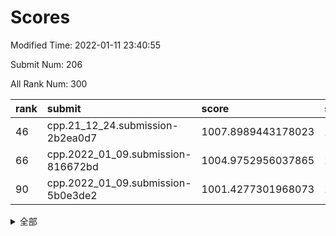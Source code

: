 # Scores

Modified Time: 2022-01-11 23:40:55

Submit Num: 206

All Rank Num: 300

| rank |               submit               |       score        |       sigma        | pk_num |
| :--- | :--------------------------------- | :----------------- | :----------------- | :----- |
| 46   | cpp.21_12_24.submission-2b2ea0d7   | 1007.8989443178023 | 2.9822810142098644 | 5      |
| 66   | cpp.2022_01_09.submission-816672bd | 1004.9752956037865 | 2.2936828406255176 | 6      |
| 90   | cpp.2022_01_09.submission-5b0e3de2 | 1001.4277301968073 | 2.1934374528119807 | 6      |


<details>
<summary>全部</summary>

| rank |                 submit                 |       score        |       sigma        | pk_num |
| :--- | :------------------------------------- | :----------------- | :----------------- | :----- |
| 1    | gobigger.level_3.submission_level_3_36 | 1016.4886983416683 | 3.8129866161515635 | 5      |
| 2    | gobigger.level_3.submission_level_3_25 | 1015.9823890983348 | 2.925411443065614  | 6      |
| 3    | gobigger.level_3.submission_level_3_1  | 1014.428981201375  | 2.82001062941983   | 6      |
| 4    | gobigger.level_3.submission_level_3_45 | 1013.6491090568833 | 3.119650805281122  | 5      |
| 5    | gobigger.level_3.submission_level_3_2  | 1013.4796939957386 | 2.6370136995144415 | 5      |
| 6    | gobigger.level_3.submission_level_3_20 | 1013.1689470176608 | 2.5599770003020987 | 6      |
| 7    | gobigger.level_3.submission_level_3_22 | 1013.1420000019317 | 2.339841698828681  | 7      |
| 8    | gobigger.level_3.submission_level_3_28 | 1012.7409478246003 | 3.025276947997922  | 6      |
| 9    | gobigger.level_3.submission_level_3_38 | 1012.4733728233936 | 2.6289287483926294 | 5      |
| 10   | gobigger.level_3.submission_level_3_21 | 1012.4286630025709 | 2.450164271821922  | 8      |
| 11   | gobigger.level_1.submission_level_1_35 | 1012.3733191967996 | 2.9084416599824694 | 5      |
| 12   | gobigger.level_3.submission_level_3_44 | 1012.3514354871645 | 2.809882929298881  | 6      |
| 13   | gobigger.level_3.submission_level_3_11 | 1012.1831988116318 | 2.557330469238973  | 6      |
| 14   | gobigger.level_3.submission_level_3_0  | 1012.0223217348794 | 2.5797936191512263 | 5      |
| 15   | gobigger.level_3.submission_level_3_14 | 1011.9607931664135 | 2.5319883461393937 | 8      |
| 16   | gobigger.level_3.submission_level_3_19 | 1011.6523966648939 | 2.9649273785583565 | 5      |
| 17   | gobigger.level_3.submission_level_3_47 | 1011.4396439929808 | 2.421483591294126  | 6      |
| 18   | gobigger.level_3.submission_level_3_15 | 1011.3317368083706 | 2.848712507895422  | 5      |
| 19   | gobigger.level_3.submission_level_3_29 | 1011.1740904577301 | 2.799400783425726  | 5      |
| 20   | gobigger.level_3.submission_level_3_42 | 1011.1280053342122 | 2.2623300564913578 | 6      |
| 21   | gobigger.level_3.submission_level_3_24 | 1011.0234957119923 | 2.7656148314081714 | 7      |
| 22   | gobigger.level_3.submission_level_3_27 | 1010.7470486014585 | 2.2385989771271735 | 8      |
| 23   | gobigger.level_3.submission_level_3_5  | 1010.7182368671869 | 2.327603914157442  | 7      |
| 24   | gobigger.level_3.submission_level_3_35 | 1010.7014912683879 | 2.77282375395215   | 5      |
| 25   | gobigger.level_3.submission_level_3_6  | 1010.6958117954346 | 2.2783547951155674 | 6      |
| 26   | gobigger.level_3.submission_level_3_7  | 1010.5502662372307 | 2.3244101326880724 | 7      |
| 27   | gobigger.level_3.submission_level_3_40 | 1010.5322625601518 | 2.1050823093790116 | 7      |
| 28   | gobigger.level_3.submission_level_3_30 | 1010.5240442811469 | 2.8631174614090793 | 5      |
| 29   | gobigger.level_3.submission_level_3_10 | 1010.523886618502  | 2.4872824860351384 | 5      |
| 30   | gobigger.level_3.submission_level_3_34 | 1010.5193842730353 | 3.2777351065310936 | 5      |
| 31   | gobigger.level_3.submission_level_3_12 | 1010.4671073075137 | 2.6667653870415244 | 5      |
| 32   | gobigger.level_3.submission_level_3_4  | 1010.2283674740404 | 2.3964338906011573 | 5      |
| 33   | gobigger.level_3.submission_level_3_18 | 1010.1226407567879 | 2.370580829380733  | 7      |
| 34   | gobigger.level_3.submission_level_3_3  | 1010.0873515951524 | 2.7640738493295336 | 6      |
| 35   | gobigger.level_3.submission_level_3_37 | 1010.071287956502  | 2.4527872855399195 | 6      |
| 36   | gobigger.level_3.submission_level_3_46 | 1009.7637335058785 | 2.3694961651404522 | 5      |
| 37   | gobigger.level_3.submission_level_3_17 | 1009.6922942150023 | 2.4768398237050167 | 6      |
| 38   | gobigger.level_3.submission_level_3_32 | 1009.3199393206967 | 2.358200338366302  | 5      |
| 39   | gobigger.level_3.submission_level_3_33 | 1009.2724917563908 | 2.2116787336373696 | 5      |
| 40   | gobigger.level_3.submission_level_3_8  | 1008.8287782940845 | 2.5771626125568945 | 6      |
| 41   | gobigger.level_3.submission_level_3_13 | 1008.6727770300611 | 2.3397650297407058 | 7      |
| 42   | gobigger.level_1.submission_level_1_36 | 1008.2949797001955 | 2.5347997642040156 | 5      |
| 43   | gobigger.level_1.submission_level_1_8  | 1008.1708626156721 | 2.3891809960875134 | 5      |
| 44   | gobigger.level_1.submission_level_1_5  | 1008.1680528001169 | 2.5245961840472804 | 6      |
| 45   | gobigger.level_3.submission_level_3_26 | 1007.9475723602808 | 2.502681550461137  | 6      |
| 46   | cpp.21_12_24.submission-2b2ea0d7       | 1007.8989443178023 | 2.9822810142098644 | 5      |
| 47   | gobigger.jsonzb.submission_level_4_0   | 1007.6317393147983 | 2.0176384473686007 | 7      |
| 48   | gobigger.level_3.submission_level_3_43 | 1007.520772798096  | 2.3539836777382965 | 5      |
| 49   | gobigger.level_1.submission_level_1_33 | 1007.3262858994863 | 2.4509063812877008 | 5      |
| 50   | gobigger.level_1.submission_level_1_27 | 1007.0801673635365 | 2.294972238397966  | 5      |
| 51   | gobigger.level_3.submission_level_3_41 | 1006.8776551972561 | 2.6131815831553036 | 5      |
| 52   | gobigger.level_1.submission_level_1_44 | 1006.7384533653218 | 2.404702857700982  | 6      |
| 53   | gobigger.level_1.submission_level_1_41 | 1006.7092028036566 | 2.3696632396127906 | 5      |
| 54   | gobigger.level_1.submission_level_1_18 | 1006.6116088355178 | 2.3577206428082382 | 6      |
| 55   | gobigger.level_1.submission_level_1_21 | 1006.4343448397557 | 2.4324817670649117 | 6      |
| 56   | gobigger.level_1.submission_level_1_17 | 1006.1511845701544 | 2.5938436504932367 | 5      |
| 57   | gobigger.level_1.submission_level_1_6  | 1006.0620989039618 | 2.382486122872244  | 6      |
| 58   | gobigger.level_1.submission_level_1_1  | 1005.9764270220335 | 3.242361286171015  | 5      |
| 59   | gobigger.level_3.submission_level_3_23 | 1005.8411423218004 | 2.499758698255483  | 6      |
| 60   | gobigger.level_3.submission_level_3_31 | 1005.7937682464028 | 2.8413763090829356 | 6      |
| 61   | gobigger.level_3.submission_level_3_39 | 1005.7580102096509 | 2.480814157702701  | 7      |
| 62   | gobigger.level_3.submission_level_3_48 | 1005.6172493348029 | 2.4955207451141592 | 6      |
| 63   | gobigger.level_1.submission_level_1_25 | 1005.4476687126773 | 2.35962520472979   | 6      |
| 64   | gobigger.level_3.submission_level_3_9  | 1005.2941709205884 | 2.7362163161761885 | 5      |
| 65   | gobigger.level_1.submission_level_1_2  | 1005.2313285392208 | 2.496750573452488  | 5      |
| 66   | cpp.2022_01_09.submission-816672bd     | 1004.9752956037865 | 2.2936828406255176 | 6      |
| 67   | gobigger.level_3.submission_level_3_16 | 1004.9477474586621 | 2.366278738491106  | 7      |
| 68   | gobigger.level_1.submission_level_1_3  | 1004.8978764205133 | 2.7565899675400516 | 5      |
| 69   | gobigger.level_1.submission_level_1_31 | 1004.8760262049315 | 2.2556021562812814 | 5      |
| 70   | gobigger.level_1.submission_level_1_29 | 1004.6414251787999 | 2.5165724614000267 | 5      |
| 71   | gobigger.level_3.submission_level_3_49 | 1004.5952418343657 | 2.169617692281174  | 6      |
| 72   | gobigger.level_1.submission_level_1_47 | 1004.1408534746894 | 2.7068059071661095 | 5      |
| 73   | gobigger.level_1.submission_level_1_13 | 1003.6966680597732 | 1.96833720335893   | 6      |
| 74   | gobigger.level_1.submission_level_1_14 | 1003.5787994697531 | 2.703952006062175  | 5      |
| 75   | gobigger.level_1.submission_level_1_30 | 1003.4059747616152 | 2.274078929884827  | 6      |
| 76   | gobigger.level_1.submission_level_1_9  | 1003.3733920375334 | 2.1174231188122183 | 6      |
| 77   | gobigger.level_1.submission_level_1_12 | 1003.225316456758  | 2.4674910126079834 | 6      |
| 78   | gobigger.level_1.submission_level_1_4  | 1002.9043774229623 | 2.14441039808135   | 6      |
| 79   | gobigger.level_1.submission_level_1_49 | 1002.6807828356802 | 2.270723611892888  | 7      |
| 80   | gobigger.level_1.submission_level_1_34 | 1002.6111220611876 | 2.1044895523069784 | 6      |
| 81   | gobigger.level_1.submission_level_1_39 | 1002.3273674326788 | 2.2494821020094387 | 5      |
| 82   | gobigger.level_1.submission_level_1_45 | 1002.183290864286  | 2.2380330460335753 | 6      |
| 83   | gobigger.level_1.submission_level_1_37 | 1002.0593182424196 | 2.455941557399049  | 6      |
| 84   | gobigger.level_1.submission_level_1_46 | 1002.014867288487  | 2.345272321164288  | 5      |
| 85   | gobigger.level_1.submission_level_1_16 | 1001.9869468712938 | 2.434532898572445  | 5      |
| 86   | gobigger.level_1.submission_level_1_24 | 1001.8985729558801 | 2.2016712859524836 | 7      |
| 87   | gobigger.level_1.submission_level_1_43 | 1001.8724604857753 | 2.347463277970246  | 5      |
| 88   | gobigger.level_1.submission_level_1_42 | 1001.8387599016128 | 1.9156146029698171 | 7      |
| 89   | gobigger.level_1.submission_level_1_22 | 1001.6632940018882 | 2.5448030860345927 | 5      |
| 90   | cpp.2022_01_09.submission-5b0e3de2     | 1001.4277301968073 | 2.1934374528119807 | 6      |
| 91   | gobigger.level_1.submission_level_1_28 | 1001.1273961663734 | 2.26629519962833   | 6      |
| 92   | gobigger.level_1.submission_level_1_0  | 1001.1147488851554 | 2.2946174642425294 | 5      |
| 93   | gobigger.level_1.submission_level_1_15 | 1000.8714161635252 | 2.3338981881709127 | 6      |
| 94   | gobigger.level_1.submission_level_1_11 | 1000.4681486376182 | 2.1131128895548654 | 6      |
| 95   | gobigger.level_1.submission_level_1_48 | 1000.4284519096075 | 2.0469020593016767 | 5      |
| 96   | gobigger.level_1.submission_level_1_32 | 1000.4209301650886 | 2.321903360330503  | 5      |
| 97   | gobigger.level_1.submission_level_1_26 | 1000.2335958597619 | 2.4501640846685566 | 6      |
| 98   | gobigger.level_2.submission_level_2_33 | 1000.1257565301962 | 2.511570020407437  | 5      |
| 99   | gobigger.random.submission_random_9    | 1000.0787659718887 | 2.2148531050037508 | 6      |
| 100  | gobigger.level_1.submission_level_1_38 | 1000.024729589957  | 2.3778176309400356 | 5      |
| 101  | gobigger.level_1.submission_level_1_20 | 999.8421813841784  | 2.240419685035131  | 5      |
| 102  | gobigger.level_1.submission_level_1_10 | 999.4857663403681  | 2.3993998871251714 | 6      |
| 103  | gobigger.level_2.submission_level_2_27 | 999.3536012783647  | 2.185426689523577  | 5      |
| 104  | gobigger.random.submission_random_26   | 999.2070909099336  | 2.0799226748513187 | 6      |
| 105  | gobigger.level_2.submission_level_2_31 | 999.1775502450043  | 2.3716730761182627 | 5      |
| 106  | gobigger.level_1.submission_level_1_19 | 999.1581585130693  | 2.2741127403657426 | 5      |
| 107  | gobigger.level_1.submission_level_1_23 | 999.1302913428905  | 2.315495860260084  | 5      |
| 108  | gobigger.random.submission_random_44   | 998.8392088850944  | 2.1671809137214697 | 6      |
| 109  | gobigger.random.submission_random_46   | 998.5514630459352  | 2.0623994217026356 | 5      |
| 110  | gobigger.random.submission_random_24   | 998.5165180561554  | 2.0350911286024984 | 7      |
| 111  | gobigger.random.submission_random_31   | 998.4633952585145  | 2.4255606674592456 | 5      |
| 112  | gobigger.random.submission_random_18   | 998.069325694581   | 1.9567426196859115 | 6      |
| 113  | gobigger.random.submission_random_49   | 997.9918789286999  | 1.8700214487401958 | 8      |
| 114  | gobigger.random.submission_random_22   | 997.9862249834904  | 2.230327891623626  | 5      |
| 115  | gobigger.random.submission_random_14   | 997.9853690004547  | 2.3679257317051747 | 6      |
| 116  | gobigger.random.submission_random_25   | 997.961390526905   | 2.1666129551077455 | 6      |
| 117  | gobigger.level_2.submission_level_2_21 | 997.9217510410546  | 2.2202950515712647 | 6      |
| 118  | gobigger.random.submission_random_0    | 997.8871548962983  | 2.2118642874532397 | 5      |
| 119  | gobigger.random.submission_random_29   | 997.765420068077   | 1.7270961705196695 | 9      |
| 120  | gobigger.random.submission_random_19   | 997.6803051036568  | 2.3942653602260653 | 5      |
| 121  | gobigger.random.submission_random_5    | 997.602026629273   | 2.219338140524948  | 6      |
| 122  | gobigger.level_2.submission_level_2_26 | 997.4823900061525  | 2.406704457677098  | 5      |
| 123  | gobigger.random.submission_random_35   | 997.4712322305538  | 2.285466464298366  | 7      |
| 124  | gobigger.random.submission_random_1    | 997.464200883319   | 2.5372209225102176 | 5      |
| 125  | gobigger.level_1.submission_level_1_7  | 997.422262497456   | 2.486105127473153  | 5      |
| 126  | gobigger.random.submission_random_15   | 997.4079325830672  | 2.132310098154573  | 7      |
| 127  | gobigger.random.submission_random_17   | 997.3726058606035  | 1.977978742893582  | 7      |
| 128  | gobigger.random.submission_random_21   | 997.2460229156508  | 2.850254667705495  | 5      |
| 129  | gobigger.random.submission_random_39   | 997.1175053879253  | 2.338555259058652  | 5      |
| 130  | gobigger.random.submission_random_30   | 997.00555224814    | 2.365488871169636  | 5      |
| 131  | gobigger.level_2.submission_level_2_19 | 996.9346822826209  | 2.4450696200755035 | 5      |
| 132  | gobigger.level_2.submission_level_2_38 | 996.9154513967055  | 2.7248076630795897 | 5      |
| 133  | gobigger.random.submission_random_2    | 996.9058630811063  | 2.1360350159917716 | 7      |
| 134  | gobigger.random.submission_random_40   | 996.8759446493433  | 1.9157476073044666 | 6      |
| 135  | gobigger.random.submission_random_7    | 996.5651938467453  | 2.430220889032068  | 6      |
| 136  | gobigger.random.submission_random_8    | 996.5447626362258  | 2.118733853441079  | 7      |
| 137  | gobigger.level_2.submission_level_2_32 | 996.4860150768732  | 2.20611316542062   | 7      |
| 138  | gobigger.random.submission_random_4    | 996.300868867051   | 2.2520394326901876 | 5      |
| 139  | gobigger.level_2.submission_level_2_40 | 996.1974852902043  | 2.479116034879458  | 5      |
| 140  | gobigger.level_2.submission_level_2_35 | 996.1404208042242  | 2.2831915843281085 | 5      |
| 141  | gobigger.random.submission_random_10   | 995.9946909431908  | 2.6228254860673808 | 5      |
| 142  | gobigger.random.submission_random_6    | 995.9901943290711  | 2.6234226775430725 | 5      |
| 143  | gobigger.random.submission_random_38   | 995.8622317397592  | 2.196217742694179  | 7      |
| 144  | gobigger.random.submission_random_13   | 995.7324536859978  | 2.2392194054433023 | 6      |
| 145  | gobigger.random.submission_random_36   | 995.6753422649032  | 2.508063492084748  | 6      |
| 146  | gobigger.random.submission_random_43   | 995.5177960912106  | 2.1610319948918764 | 6      |
| 147  | gobigger.random.submission_random_11   | 995.5070464535876  | 2.537864860179133  | 5      |
| 148  | gobigger.random.submission_random_32   | 995.5045614567711  | 2.539391749663621  | 6      |
| 149  | gobigger.level_2.submission_level_2_43 | 995.4015500153697  | 2.1451717838059854 | 6      |
| 150  | gobigger.level_2.submission_level_2_12 | 995.310855037135   | 2.12273405158938   | 6      |
| 151  | gobigger.level_2.submission_level_2_24 | 995.2191941551555  | 2.496184869592325  | 6      |
| 152  | gobigger.random.submission_random_45   | 995.1344354162553  | 2.2260387597004585 | 6      |
| 153  | gobigger.level_2.submission_level_2_34 | 994.9432815365756  | 2.663375165303578  | 5      |
| 154  | gobigger.random.submission_random_12   | 994.7755940491322  | 2.420735872817565  | 7      |
| 155  | gobigger.random.submission_random_41   | 994.6922122508607  | 1.9865387947196695 | 8      |
| 156  | gobigger.level_2.submission_level_2_42 | 994.57098923641    | 2.605593581707468  | 6      |
| 157  | gobigger.level_1.submission_level_1_40 | 994.4461941032738  | 2.9089404415855427 | 5      |
| 158  | gobigger.random.submission_random_28   | 994.4409386750323  | 2.259050455824699  | 6      |
| 159  | gobigger.level_2.submission_level_2_15 | 994.3404484512567  | 2.5082270065659875 | 6      |
| 160  | gobigger.level_2.submission_level_2_25 | 994.2208700800012  | 2.791590186663908  | 5      |
| 161  | gobigger.random.submission_random_47   | 994.0513797237803  | 2.1099545010104803 | 7      |
| 162  | gobigger.level_2.submission_level_2_16 | 994.0351031181053  | 2.4981682495543778 | 6      |
| 163  | gobigger.random.submission_random_42   | 993.9225117416404  | 2.687597738360656  | 5      |
| 164  | gobigger.level_2.submission_level_2_14 | 993.8922242003061  | 2.297490434455333  | 5      |
| 165  | gobigger.level_2.submission_level_2_20 | 993.8313012794498  | 2.2433300711709574 | 5      |
| 166  | gobigger.level_2.submission_level_2_11 | 993.7867025066436  | 2.572523772070568  | 6      |
| 167  | gobigger.level_2.submission_level_2_49 | 993.6823560390744  | 2.413968089931123  | 7      |
| 168  | gobigger.random.submission_random_16   | 993.5504485144698  | 2.4873428390629098 | 5      |
| 169  | gobigger.level_2.submission_level_2_5  | 993.401999668648   | 2.677093844232869  | 7      |
| 170  | gobigger.random.submission_random_48   | 993.3823136344243  | 2.286854282312346  | 5      |
| 171  | gobigger.level_2.submission_level_2_29 | 993.3400785987072  | 2.5370194283064373 | 5      |
| 172  | gobigger.random.submission_random_23   | 993.3293301157879  | 2.305727939576659  | 5      |
| 173  | gobigger.level_2.submission_level_2_17 | 993.2086471745158  | 2.3174787165259283 | 6      |
| 174  | gobigger.level_2.submission_level_2_37 | 993.0804412799728  | 2.3439040912813036 | 7      |
| 175  | gobigger.random.submission_random_20   | 992.9719220435509  | 2.4656264450796685 | 6      |
| 176  | gobigger.level_2.submission_level_2_23 | 992.9288644401329  | 2.373309018171613  | 6      |
| 177  | gobigger.level_2.submission_level_2_47 | 992.7485265845174  | 2.1091700505020676 | 7      |
| 178  | gobigger.level_2.submission_level_2_7  | 992.4632341745013  | 2.5137838545126394 | 6      |
| 179  | gobigger.level_2.submission_level_2_36 | 992.446750962303   | 2.101621200301293  | 6      |
| 180  | gobigger.level_2.submission_level_2_18 | 992.4465801595678  | 2.6766555735515456 | 6      |
| 181  | gobigger.random.submission_random_34   | 992.3911631388492  | 3.00246291694493   | 4      |
| 182  | gobigger.random.submission_random_33   | 992.3769089359603  | 2.2942508249418436 | 6      |
| 183  | gobigger.level_2.submission_level_2_6  | 992.2675029995338  | 2.4928576017847077 | 5      |
| 184  | gobigger.level_2.submission_level_2_1  | 992.1942877524523  | 3.180733270599965  | 6      |
| 185  | gobigger.level_2.submission_level_2_48 | 992.1796721663935  | 2.619859598062369  | 5      |
| 186  | gobigger.level_2.submission_level_2_30 | 992.1565473838026  | 2.1452658257614097 | 6      |
| 187  | gobigger.level_2.submission_level_2_3  | 992.0613705621448  | 1.9829820923591133 | 9      |
| 188  | gobigger.level_2.submission_level_2_28 | 991.5966455042142  | 2.867330248822256  | 6      |
| 189  | gobigger.none.submission_none_1        | 991.5197870184841  | 2.665777395999738  | 5      |
| 190  | gobigger.random.submission_random_27   | 991.4485639551643  | 2.496900330064517  | 6      |
| 191  | gobigger.random.submission_random_3    | 991.1394302023976  | 2.08142678852126   | 7      |
| 192  | gobigger.level_2.submission_level_2_2  | 990.859484928668   | 2.4156458141731205 | 9      |
| 193  | gobigger.level_2.submission_level_2_44 | 990.8343546326175  | 2.362048618976829  | 6      |
| 194  | gobigger.level_2.submission_level_2_46 | 990.7627608427687  | 2.2678850244575175 | 7      |
| 195  | gobigger.random.submission_random_37   | 990.5602729687458  | 2.5069362352184035 | 6      |
| 196  | gobigger.level_2.submission_level_2_41 | 990.3513426995139  | 2.6250946229565795 | 6      |
| 197  | gobigger.level_2.submission_level_2_39 | 990.1355758803143  | 3.280594830170555  | 5      |
| 198  | gobigger.level_2.submission_level_2_10 | 990.0504788289452  | 2.195647571393629  | 7      |
| 199  | gobigger.level_2.submission_level_2_22 | 989.1621109603859  | 2.608975774371504  | 6      |
| 200  | gobigger.level_2.submission_level_2_0  | 989.1054315217024  | 2.2677217092277386 | 6      |
| 201  | gobigger.level_2.submission_level_2_4  | 987.745857558506   | 2.673713493679968  | 6      |
| 202  | gobigger.level_2.submission_level_2_45 | 986.8676139923544  | 2.7646869598921016 | 6      |
| 203  | gobigger.level_2.submission_level_2_8  | 986.4518945751576  | 2.9671956387149283 | 6      |
| 204  | gobigger.level_2.submission_level_2_9  | 986.2816298082249  | 3.086012386562354  | 5      |
| 205  | gobigger.level_2.submission_level_2_13 | 985.7622205335166  | 2.6795570631328762 | 6      |
| 206  | gobigger.none.submission_none_0        | 980.4726283440972  | 2.911135520703096  | 7      |

</details>